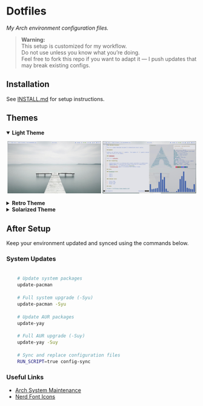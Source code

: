# Dotfiles

*My Arch environment configuration files.*

> **Warning:**  
> This setup is customized for my workflow.  
> Do not use unless you know what you’re doing.  
> Feel free to fork this repo if you want to adapt it — I push updates that may break existing configs.

## Installation

See [INSTALL.md](./INSTALL.md) for setup instructions.

## Themes

<details open>
  <summary><strong>Light Theme</strong></summary>
  <p align="center">
    <img src="./screenshots/light_1.png" alt="Light Theme 1" width="49%">
    <img src="./screenshots/light_2.png" alt="Light Theme 2" width="49%">
  </p>
</details>

<details>
  <summary><strong>Retro Theme</strong></summary>
  <p align="center">
    <img src="./screenshots/retro_1.png" alt="Retro Theme 1" width="49%">
    <img src="./screenshots/retro_2.png" alt="Retro Theme 2" width="49%">
  </p>
</details>

<details>
  <summary><strong>Solarized Theme</strong></summary>
  <p align="center">
    <img src="./screenshots/solarized_1.png" alt="Solarized Theme 1" width="49%">
    <img src="./screenshots/solarized_2.png" alt="Solarized Theme 2" width="49%">
  </p>
</details>

## After Setup

Keep your environment updated and synced using the commands below.

### System Updates

```bash

    # Update system packages
    update-pacman

    # Full system upgrade (-Syu)
    update-pacman -Syu

    # Update AUR packages
    update-yay

    # Full AUR upgrade (-Suy)
    update-yay -Suy

    # Sync and replace configuration files
    RUN_SCRIPT=true config-sync
```

### Useful Links

* [Arch System Maintenance](https://wiki.archlinux.org/title/System_maintenance)
* [Nerd Font Icons](https://www.nerdfonts.com/cheat-sheet)
